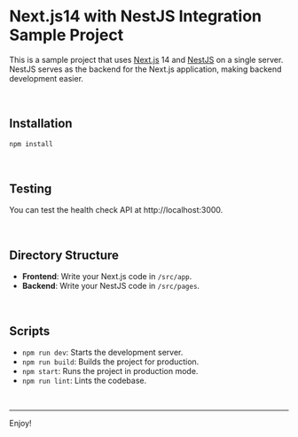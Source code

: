 # Next.js14 with NestJS Integration Sample Project

This is a sample project that uses [Next.js](https://nextjs.org) 14 and [NestJS](https://nestjs.com) on a single server. NestJS serves as the backend for the Next.js application, making backend development easier.

<br>

## Installation

```bash
npm install
```

<br>

## Testing

You can test the health check API at http://localhost:3000.

<br>

## Directory Structure

- **Frontend**: Write your Next.js code in `/src/app`.
- **Backend**: Write your NestJS code in `/src/pages`.

<br>

## Scripts
- `npm run dev`: Starts the development server.
- `npm run build`: Builds the project for production.
- `npm start`: Runs the project in production mode.
- `npm run lint`: Lints the codebase.

<br>

---

Enjoy!
